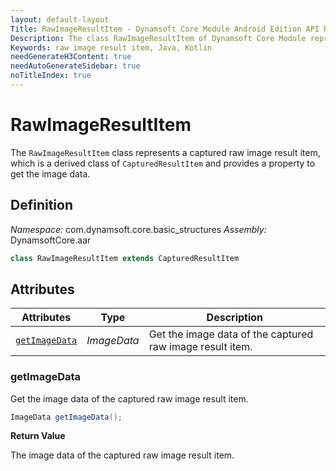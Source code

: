 ```yaml
---
layout: default-layout
Title: RawImageResultItem - Dynamsoft Core Module Android Edition API Reference
Description: The class RawImageResultItem of Dynamsoft Core Module represents a captured raw image result item, which provides an property to get the image data.
Keywords: raw image result item, Java, Kotlin
needGenerateH3Content: true
needAutoGenerateSidebar: true
noTitleIndex: true
---
```


# RawImageResultItem

The `RawImageResultItem` class represents a captured raw image result item, which is a derived class of `CapturedResultItem` and provides a property to get the image data.

## Definition

*Namespace:* com.dynamsoft.core.basic_structures
*Assembly:* DynamsoftCore.aar

```java
class RawImageResultItem extends CapturedResultItem
```

## Attributes

| Attributes | Type | Description |
| ---------- | ---- | ----------- |
| [`getImageData`](#getimagedata) | *ImageData* | Get the image data of the captured raw image result item. |

### getImageData

Get the image data of the captured raw image result item.

```java
ImageData getImageData();
```

**Return Value**

The image data of the captured raw image result item.

